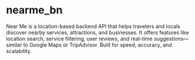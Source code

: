 # nearme_bn
Near Me is a location-based backend API that helps travelers and locals discover nearby services, attractions, and businesses. It offers features like location search, service filtering, user reviews, and real-time suggestions—similar to Google Maps or TripAdvisor. Built for speed, accuracy, and scalability.

